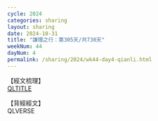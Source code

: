 ```yaml
---
cycle: 2024
categories: sharing
layout: sharing
date: 2024-10-31
title: "謙理之行：第305天/共730天"
weekNum: 44
dayNum: 4
permalink: /sharing/2024/wk44-day4-qianli.html
---
```

【經文梳理】  
[QLTITLE](QLLINK)

【背經經文】  
QLVERSE
